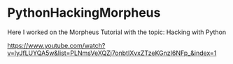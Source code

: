 # PythonHackingMorpheus

Here I worked on the Morpheus Tutorial with the topic: Hacking with Python

https://www.youtube.com/watch?v=lyJfLUYQA5w&list=PLNmsVeXQZj7onbtIXvxZTzeKGnzI6NFp_&index=1
